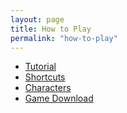 ```yaml
---
layout: page
title: How to Play
permalink: "how-to-play"
---
```


- [Tutorial](tutorial)
- [Shortcuts](shortcuts)
- [Characters](meet-the-cast)
- [Game Download](download)